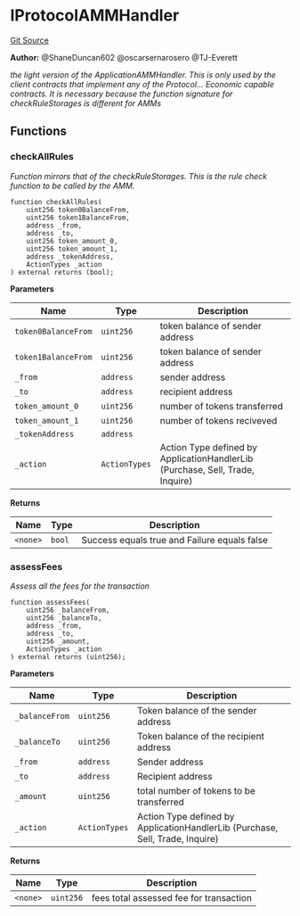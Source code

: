 # IProtocolAMMHandler
[Git Source](https://github.com/thrackle-io/Tron_Internal/blob/de9d46fc7f857fca8d253f1ed09221b1c3873dd9/src/liquidity/IProtocolAMMHandler.sol)

**Author:**
@ShaneDuncan602 @oscarsernarosero @TJ-Everett

*the light version of the ApplicationAMMHandler. This is only used by the client contracts that
implement any of the Protocol... Economic capable contracts. It is necessary because the function signature for checkRuleStorages is different for AMMs*


## Functions
### checkAllRules

*Function mirrors that of the checkRuleStorages. This is the rule check function to be called by the AMM.*


```solidity
function checkAllRules(
    uint256 token0BalanceFrom,
    uint256 token1BalanceFrom,
    address _from,
    address _to,
    uint256 token_amount_0,
    uint256 token_amount_1,
    address _tokenAddress,
    ActionTypes _action
) external returns (bool);
```
**Parameters**

|Name|Type|Description|
|----|----|-----------|
|`token0BalanceFrom`|`uint256`|token balance of sender address|
|`token1BalanceFrom`|`uint256`|token balance of sender address|
|`_from`|`address`|sender address|
|`_to`|`address`|recipient address|
|`token_amount_0`|`uint256`|number of tokens transferred|
|`token_amount_1`|`uint256`|number of tokens reciveved|
|`_tokenAddress`|`address`||
|`_action`|`ActionTypes`|Action Type defined by ApplicationHandlerLib (Purchase, Sell, Trade, Inquire)|

**Returns**

|Name|Type|Description|
|----|----|-----------|
|`<none>`|`bool`|Success equals true and Failure equals false|


### assessFees

*Assess all the fees for the transaction*


```solidity
function assessFees(
    uint256 _balanceFrom,
    uint256 _balanceTo,
    address _from,
    address _to,
    uint256 _amount,
    ActionTypes _action
) external returns (uint256);
```
**Parameters**

|Name|Type|Description|
|----|----|-----------|
|`_balanceFrom`|`uint256`|Token balance of the sender address|
|`_balanceTo`|`uint256`|Token balance of the recipient address|
|`_from`|`address`|Sender address|
|`_to`|`address`|Recipient address|
|`_amount`|`uint256`|total number of tokens to be transferred|
|`_action`|`ActionTypes`|Action Type defined by ApplicationHandlerLib (Purchase, Sell, Trade, Inquire)|

**Returns**

|Name|Type|Description|
|----|----|-----------|
|`<none>`|`uint256`|fees total assessed fee for transaction|


